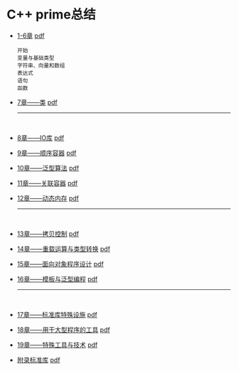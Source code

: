 # C++ prime总结

- [1-6章](C:\Users\nice01qc\CLionProjects\cppprime1-6\READNE.md)  [pdf](C:\Users\nice01qc\CLionProjects\cppprime1-6\1-6.pdf)

  ```
  开始
  变量与基础类型
  字符串、向量和数组
  表达式
  语句
  函数
  ```

- [7章——类](C:\Users\nice01qc\CLionProjects\cppprime7\README.md)  [pdf](C:\Users\nice01qc\CLionProjects\cppprime7\7.pdf)

  ------

  ​


- [8章——IO库](C:\Users\nice01qc\CLionProjects\cppprime8\README.md) [pdf](C:\Users\nice01qc\CLionProjects\cppprime8\8.pdf)

- [9章——顺序容器](C:\Users\nice01qc\CLionProjects\cppprime9\README.md) [pdf](C:\Users\nice01qc\CLionProjects\cppprime9\9.pdf)

- [10章——泛型算法](C:\Users\nice01qc\CLionProjects\cppprime10\README.md) [pdf](C:\Users\nice01qc\CLionProjects\cppprime10\10.pdf)

- [11章——关联容器](C:\Users\nice01qc\CLionProjects\cppprime11\README.md) [pdf](C:\Users\nice01qc\CLionProjects\cppprime11\11.pdf)

- [12章——动态内存](C:\Users\nice01qc\CLionProjects\cppprime12\README.md) [pdf](C:\Users\nice01qc\CLionProjects\cppprime12\12.pdf)

  ------

  ​

- [13章——拷贝控制](C:\Users\nice01qc\CLionProjects\cppprime13\README.md) [pdf](C:\Users\nice01qc\CLionProjects\cppprime13\13.pdf)

- [14章——重载运算与类型转换]() [pdf]()

- [15章——面向对象程序设计]() [pdf]()

- [16章——模板与泛型编程]() [pdf]()

  ------

  ​

- [17章——标准库特殊设施]() [pdf]()

- [18章——用于大型程序的工具]() [pdf]()

- [19章——特殊工具与技术]() [pdf]()

- [附录标准库]() [pdf]()

  ​

